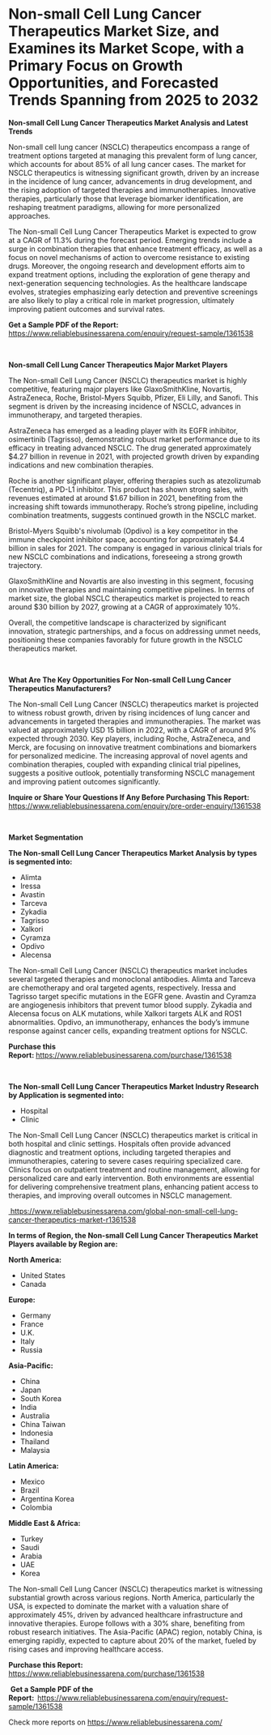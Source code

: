 <p><h1>Non-small Cell Lung Cancer Therapeutics Market Size, and Examines its Market Scope, with a Primary Focus on Growth Opportunities, and Forecasted Trends Spanning from 2025 to 2032</h1></p><p><strong>Non-small Cell Lung Cancer Therapeutics Market Analysis and Latest Trends</strong></p>
<p><p>Non-small cell lung cancer (NSCLC) therapeutics encompass a range of treatment options targeted at managing this prevalent form of lung cancer, which accounts for about 85% of all lung cancer cases. The market for NSCLC therapeutics is witnessing significant growth, driven by an increase in the incidence of lung cancer, advancements in drug development, and the rising adoption of targeted therapies and immunotherapies. Innovative therapies, particularly those that leverage biomarker identification, are reshaping treatment paradigms, allowing for more personalized approaches.</p><p>The Non-small Cell Lung Cancer Therapeutics Market is expected to grow at a CAGR of 11.3% during the forecast period. Emerging trends include a surge in combination therapies that enhance treatment efficacy, as well as a focus on novel mechanisms of action to overcome resistance to existing drugs. Moreover, the ongoing research and development efforts aim to expand treatment options, including the exploration of gene therapy and next-generation sequencing technologies. As the healthcare landscape evolves, strategies emphasizing early detection and preventive screenings are also likely to play a critical role in market progression, ultimately improving patient outcomes and survival rates.</p></p>
<p><strong>Get a Sample PDF of the Report:&nbsp;</strong> <a href="https://www.reliablebusinessarena.com/enquiry/request-sample/1361538?utm_campaign=3515&utm_medium=2&utm_source=Github&utm_content=ia&utm_term=22032025&utm_id=non-small-cell-lung-cancer-therapeutics">https://www.reliablebusinessarena.com/enquiry/request-sample/1361538</a></p>
<p>&nbsp;</p>
<p><strong>Non-small Cell Lung Cancer Therapeutics Major Market Players</strong></p>
<p><p>The Non-small Cell Lung Cancer (NSCLC) therapeutics market is highly competitive, featuring major players like GlaxoSmithKline, Novartis, AstraZeneca, Roche, Bristol-Myers Squibb, Pfizer, Eli Lilly, and Sanofi. This segment is driven by the increasing incidence of NSCLC, advances in immunotherapy, and targeted therapies.</p><p>AstraZeneca has emerged as a leading player with its EGFR inhibitor, osimertinib (Tagrisso), demonstrating robust market performance due to its efficacy in treating advanced NSCLC. The drug generated approximately $4.27 billion in revenue in 2021, with projected growth driven by expanding indications and new combination therapies.</p><p>Roche is another significant player, offering therapies such as atezolizumab (Tecentriq), a PD-L1 inhibitor. This product has shown strong sales, with revenues estimated at around $1.67 billion in 2021, benefiting from the increasing shift towards immunotherapy. Roche’s strong pipeline, including combination treatments, suggests continued growth in the NSCLC market.</p><p>Bristol-Myers Squibb's nivolumab (Opdivo) is a key competitor in the immune checkpoint inhibitor space, accounting for approximately $4.4 billion in sales for 2021. The company is engaged in various clinical trials for new NSCLC combinations and indications, foreseeing a strong growth trajectory.</p><p>GlaxoSmithKline and Novartis are also investing in this segment, focusing on innovative therapies and maintaining competitive pipelines. In terms of market size, the global NSCLC therapeutics market is projected to reach around $30 billion by 2027, growing at a CAGR of approximately 10%.</p><p>Overall, the competitive landscape is characterized by significant innovation, strategic partnerships, and a focus on addressing unmet needs, positioning these companies favorably for future growth in the NSCLC therapeutics market.</p></p>
<p>&nbsp;</p>
<p><strong>What Are The Key Opportunities For Non-small Cell Lung Cancer Therapeutics Manufacturers?</strong></p>
<p><p>The Non-small Cell Lung Cancer (NSCLC) therapeutics market is projected to witness robust growth, driven by rising incidences of lung cancer and advancements in targeted therapies and immunotherapies. The market was valued at approximately USD 15 billion in 2022, with a CAGR of around 9% expected through 2030. Key players, including Roche, AstraZeneca, and Merck, are focusing on innovative treatment combinations and biomarkers for personalized medicine. The increasing approval of novel agents and combination therapies, coupled with expanding clinical trial pipelines, suggests a positive outlook, potentially transforming NSCLC management and improving patient outcomes significantly.</p></p>
<p><strong>Inquire or Share Your Questions If Any Before Purchasing This Report:</strong> <a href="https://www.reliablebusinessarena.com/enquiry/pre-order-enquiry/1361538?utm_campaign=3515&utm_medium=2&utm_source=Github&utm_content=ia&utm_term=22032025&utm_id=non-small-cell-lung-cancer-therapeutics">https://www.reliablebusinessarena.com/enquiry/pre-order-enquiry/1361538</a></p>
<p>&nbsp;</p>
<p><strong>Market Segmentation</strong></p>
<p><strong>The Non-small Cell Lung Cancer Therapeutics Market Analysis by types is segmented into:</strong></p>
<p><ul><li>Alimta</li><li>Iressa</li><li>Avastin</li><li>Tarceva</li><li>Zykadia</li><li>Tagrisso</li><li>Xalkori</li><li>Cyramza</li><li>Opdivo</li><li>Alecensa</li></ul></p>
<p><p>The Non-small Cell Lung Cancer (NSCLC) therapeutics market includes several targeted therapies and monoclonal antibodies. Alimta and Tarceva are chemotherapy and oral targeted agents, respectively. Iressa and Tagrisso target specific mutations in the EGFR gene. Avastin and Cyramza are angiogenesis inhibitors that prevent tumor blood supply. Zykadia and Alecensa focus on ALK mutations, while Xalkori targets ALK and ROS1 abnormalities. Opdivo, an immunotherapy, enhances the body’s immune response against cancer cells, expanding treatment options for NSCLC.</p></p>
<p><strong>Purchase this Report:&nbsp;</strong><a href="https://www.reliablebusinessarena.com/purchase/1361538?utm_campaign=3515&utm_medium=2&utm_source=Github&utm_content=ia&utm_term=22032025&utm_id=non-small-cell-lung-cancer-therapeutics">https://www.reliablebusinessarena.com/purchase/1361538</a></p>
<p>&nbsp;</p>
<p><strong>The Non-small Cell Lung Cancer Therapeutics Market Industry Research by Application is segmented into:</strong></p>
<p><ul><li>Hospital</li><li>Clinic</li></ul></p>
<p><p>The Non-Small Cell Lung Cancer (NSCLC) therapeutics market is critical in both hospital and clinic settings. Hospitals often provide advanced diagnostic and treatment options, including targeted therapies and immunotherapies, catering to severe cases requiring specialized care. Clinics focus on outpatient treatment and routine management, allowing for personalized care and early intervention. Both environments are essential for delivering comprehensive treatment plans, enhancing patient access to therapies, and improving overall outcomes in NSCLC management.</p></p>
<p><a href="https://www.reliablebusinessarena.com/global-non-small-cell-lung-cancer-therapeutics-market-r1361538?utm_campaign=3515&utm_medium=2&utm_source=Github&utm_content=ia&utm_term=22032025&utm_id=non-small-cell-lung-cancer-therapeutics">&nbsp;https://www.reliablebusinessarena.com/global-non-small-cell-lung-cancer-therapeutics-market-r1361538</a></p>
<p><strong>In terms of Region, the Non-small Cell Lung Cancer Therapeutics Market Players available by Region are:</strong></p>
<p>
    <p> <strong> North America: </strong>
        <ul>
            <li>United States</li>
            <li>Canada</li>
        </ul>
        </p> 
    <p> <strong> Europe: </strong>
        <ul>
            <li>Germany</li>
            <li>France</li>
            <li>U.K.</li>
            <li>Italy</li>
            <li>Russia</li>
        </ul>
        </p> 
    <p> <strong> Asia-Pacific: </strong>
        <ul>
            <li>China</li>
            <li>Japan</li>
            <li>South Korea</li>
            <li>India</li>
            <li>Australia</li>
            <li>China Taiwan</li>
            <li>Indonesia</li>
            <li>Thailand</li>
            <li>Malaysia</li>
        </ul>
        </p> 
    <p> <strong> Latin America: </strong>
        <ul>
            <li>Mexico</li>
            <li>Brazil</li>
            <li>Argentina Korea</li>
            <li>Colombia</li>
        </ul>
        </p> 
    <p> <strong> Middle East & Africa: </strong>
        <ul>
            <li>Turkey</li>
            <li>Saudi</li>
            <li>Arabia</li>
            <li>UAE</li>
            <li>Korea</li>
        </ul>
    </p>
    </p>
<p><p>The Non-small Cell Lung Cancer (NSCLC) therapeutics market is witnessing substantial growth across various regions. North America, particularly the USA, is expected to dominate the market with a valuation share of approximately 45%, driven by advanced healthcare infrastructure and innovative therapies. Europe follows with a 30% share, benefiting from robust research initiatives. The Asia-Pacific (APAC) region, notably China, is emerging rapidly, expected to capture about 20% of the market, fueled by rising cases and improving healthcare access.</p></p>
<p><strong>Purchase this Report: </strong><a href="https://www.reliablebusinessarena.com/purchase/1361538?utm_campaign=3515&utm_medium=2&utm_source=Github&utm_content=ia&utm_term=22032025&utm_id=non-small-cell-lung-cancer-therapeutics">https://www.reliablebusinessarena.com/purchase/1361538</a></p>
<p>&nbsp;<strong>Get a Sample PDF of the Report:&nbsp;&nbsp;</strong><a href="https://www.reliablebusinessarena.com/enquiry/request-sample/1361538?utm_campaign=3515&utm_medium=2&utm_source=Github&utm_content=ia&utm_term=22032025&utm_id=non-small-cell-lung-cancer-therapeutics">https://www.reliablebusinessarena.com/enquiry/request-sample/1361538</a></p>
<p><strong></strong></p>
<p>Check more reports on <a href="https://www.reliablebusinessarena.com/?utm_campaign=3515&utm_medium=2&utm_source=Github&utm_content=ia&utm_term=22032025&utm_id=non-small-cell-lung-cancer-therapeutics">https://www.reliablebusinessarena.com/</a></p>